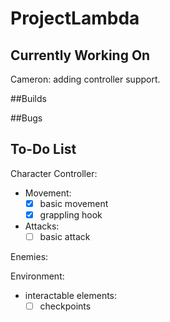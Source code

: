 # ProjectLambda

## Currently Working On
Cameron: adding controller support.

##Builds

##Bugs

## To-Do List
Character Controller:
  - Movement:
    - [x] basic movement
    - [x] grappling hook
  - Attacks:
    - [ ] basic attack
    
Enemies:

Environment:
  - interactable elements:
    - [ ] checkpoints
